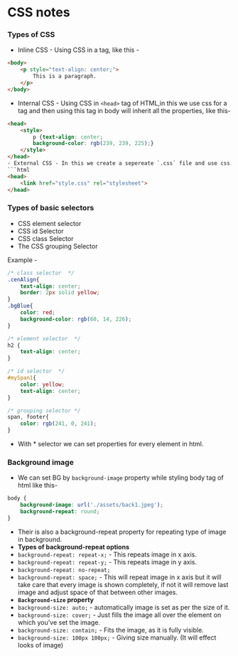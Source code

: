 # CSS notes


### Types of CSS
- Inline CSS - Using CSS in a tag, like this -
```html
<body>
    <p style="text-align: center;">
        This is a paragraph.
    </p>
</body>
```
- Internal CSS - Using CSS in `<head>` tag of HTML,in this we use css for a tag and then using this tag in body will inherit all the properties, like this-
```html
<head>
    <style>
        p {text-align: center;
        background-color: rgb(239, 239, 225);}
    </style>
</head>
- External CSS - In this we create a sepereate `.css` file and use css seperately in that file, by creating classes and using css for specific id's etc, example-
```html
<head>
    <link href="style.css" rel="stylesheet">
</head>
```

### Types of basic selectors 
- CSS element selector
- CSS id Selector
- CSS class Selector
- The CSS grouping Selector

Example -
```css   
/* class selector  */
.cenAlign{
    text-align: center;
    border: 2px solid yellow;
}
.bgBlue{
    color: red;
    background-color: rgb(60, 14, 226);
}

/* element selector  */
h2 {
    text-align: center;
}

/* id selector  */
#mySpan1{
    color: yellow;
    text-align: center;
}

/* grouping selector */
span, footer{
    color: rgb(241, 0, 241);
}
```

- With * selector we can set properties for every element in html.

### Background image

- We can set BG by `background-image` property while styling body tag of html like this-
```css
body {
    background-image: url('./assets/back1.jpeg');
    background-repeat: round;
}
```
- Their is also a background-repeat property for repeating type of image in background.
- **Types of background-repeat options**
- `background-repeat: repeat-x;` - This repeats image in x axis.
- `background-repeat: repeat-y;` - This repeats image in y axis.
- `background-repeat: no-repeat;`
- `background-repeat: space;` - This will repeat image in x axis but it will take care that every image is shown completely, if not it will remove last image and adjust space of that between other images.
- **`Background-size` property**
- `background-size: auto;` - automatically image is set as per the size of it.
- `background-size: cover;` - Just fills the image all over the element on which you've set the image.
- `background-size: contain;` - Fits the image, as it is fully visible.
- `background-size: 100px 100px;` - Giving size manually. (It will effect looks of image)